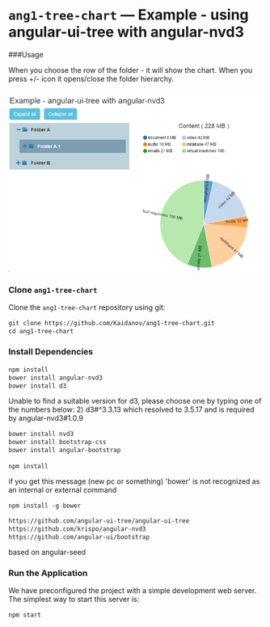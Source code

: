 # `ang1-tree-chart` —  Example - using angular-ui-tree with angular-nvd3


###Usage

When you choose the row of the folder - it will show the chart.
When you press +/- icon it opens/close the folder hierarchy.

![Alt text](https://github.com/Kaidanov/ang1-tree-chart/blob/master/scrrenshot1.jpg "Example - using angular-ui-tree with angular-nvd3")


### Clone `ang1-tree-chart`

Clone the `ang1-tree-chart` repository using git:

```
git clone https://github.com/Kaidanov/ang1-tree-chart.git
cd ang1-tree-chart
```


### Install Dependencies

```
npm install
bower install angular-nvd3
bower install d3
```

Unable to find a suitable version for d3, please choose one by typing one of the numbers below:
2) d3#^3.3.13 which resolved to 3.5.17 and is required by angular-nvd3#1.0.9

   ```
bower install nvd3
bower install bootstrap-css
bower install angular-bootstrap

npm install
```


if you get this message  (new pc or something)
	'bower' is not recognized as an internal or external command
```
npm install -g bower
```

```
https://github.com/angular-ui-tree/angular-ui-tree
https://github.com/krispo/angular-nvd3
https://github.com/angular-ui/bootstrap
```
based on angular-seed



### Run the Application

We have preconfigured the project with a simple development web server. The simplest way to start
this server is:

```
npm start
```



